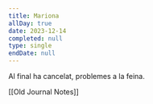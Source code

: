 ```yaml
---
title: Mariona
allDay: true
date: 2023-12-14
completed: null
type: single
endDate: null
---
```


Al final ha cancelat, problemes a la feina.

[[Old Journal Notes]]